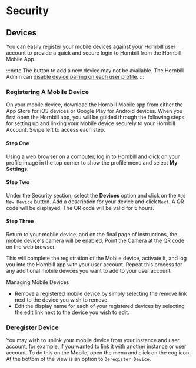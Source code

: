 # Security

## Devices
You can easily register your mobile devices against your Hornbill user account to provide a quick and secure login to Hornbill from the Hornbill Mobile App.

:::note
The button to add a new device may not be available.  The Hornbill Admin can [disable device pairing on each user profile](/esp-config/organizational-data/user-accounts/about-user-accounts#details).
:::

### Registering A Mobile Device 
On your mobile device, download the Hornbill Mobile app from either the App Store for iOS devices or Google Play for Android devices. When you first open the Hornbill app, you will be guided through the following steps for setting up and linking your Mobile device securely to your Hornbill Account. Swipe left to access each step.

#### Step One
Using a web browser on a computer, log in to Hornbill and click on your profile image in the top corner to show the profile menu and select **My Settings**.

#### Step Two
Under the Security section, select the **Devices** option and click on the `Add New Device` button. Add a description for your device and click `Next`. A QR code will be displayed.  The QR code will be valid for 5 hours.

#### Step Three
Return to your mobile device, and on the final page of instructions, the mobile device's camera will be enabled. Point the Camera at the QR code on the web browser.

This will complete the registration of the Mobile device, activate it, and log you into the Hornbill app with your user account. Repeat this process for any additional mobile devices you want to add to your user account.

Managing Mobile Devices
* Remove a registered mobile device by simply selecting the remove link next to the device you wish to remove.
* Edit the display name for each of your registered devices by selecting the edit link next to the device you wish to edit.

### Deregister Device
You may wish to unlink your mobile device from your instance and user account, for example, if you wanted to link it with another instance or user account. To do this on the Mobile, open the menu and click on the cog icon. At the bottom of the view is an option to `Deregister Device`.
